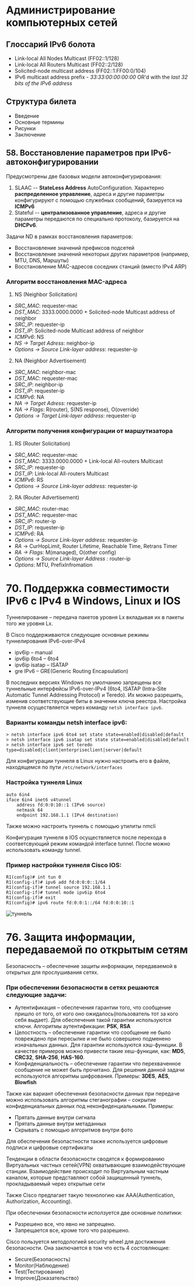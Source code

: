 # Администрирование компьютерных сетей

## Глоссарий IPv6 болота

- Link-local All Nodes Multicast (FF02::1/128)
- Link-local All Routers Multicast (FF02::2/128)
- Solicited-node multicast address (FF02::1:FF00:0/104)
- IPv6 multicast address prefix - _33:33:00:00:00:00_ OR'd with the _last 32 bits of the IPv6 address_

## Структура билета

- Введение
- Основные термины
- Рисунки
- Заключение

## 58. Восстановление параметров при IPv6-автоконфигурировании

Предусмотрены две базовых модели автоконфигурирования:

1. SLAAC -- **StateLess Address** AutoConfiguration. Характерно **распределенное управление**, адреса и другие параметры конфигурируют с помощью служебных сообщений, базируется на **ICMPv6**
2. Stateful -- **централизованное управление**, адреса и другие параметры передаются по специально протоколу, базируется на **DHCPv6**.

Задачи ND в рамках восстановления параметров:

- Восстановление значений префиксов подсетей
- Восстановление значений некоторых других параметров (например,
  MTU, DNS, Маршуты)
- Восстановление MAC-адресов соседних станций (вместо IPv4 ARP)

### Алгоритм восстановления MAC-адреса

1. NS (Neighbor Solicitation)

- _SRC_MAC_: requester-mac
- _DST_MAC_: 3333.0000.0000 + Solicited-node Multicast address of neighbor
- _SRC_IP_: requester-ip
- _DST_IP_: Solicited-node Multicast address of neighbor
- _ICMPv6_: NS
- _NS -> Target Adress_: neighbor-ip
- _Options -> Source Link-layer address_: requester-ip

2. NA (Neighbor Advertisement)

- _SRC_MAC_: neighbor-mac
- _DST_MAC_: requester-mac
- _SRC_IP_: neighbor-ip
- _DST_IP_: requester-ip
- _ICMPv6_: NA
- _NA -> Target Adress_: requester-ip
- _NA -> Flags_: R(router), S(NS response), O(override)
- _Options -> Target Link-layer address_: requester-ip

### Алгоритм получения конфигурации от маршутизатора

1. RS (Router Solicitation)

- _SRC_MAC_: requester-mac
- _DST_MAC_: 3333.0000.0000 + Link-local All-routers Multicast
- _SRC_IP_: requester-ip
- _DST_IP_: Link-local All-routers Multicast
- _ICMPv6_: RS
- _Options -> Source Link-layer address_: requester-ip

2. RA (Router Advertisement)

- _SRC_MAC_: router-mac
- _DST_MAC_: requester-mac
- _SRC_IP_: router-ip
- _DST_IP_: requester-ip
- _ICMPv6_: RA
- _Options -> Source Link-layer address_: requester-ip
- _RA_ -> CurHopLimit, Router Lifetime, Reachable Time, Retrans Timer
- _RA -> Flags_: M(managed), O(other config)
- _Options -> Source Link-layer Address_ : router-ip
- _Options_: MTU, PrefixInfromation

# 70. Поддержка совместимости IPv6 с IPv4 в Windows, Linux и IOS

Туннелирование – передача пакетов уровня Lx вкладывая их в пакеты того же уровня Lx.

В Cisco поддерживаются следующие основные режимы туннелирования IPv6-over-IPv4

- ipv6ip – manual
- ipv6ip 6to4 – 6to4
- ipv6ip isatap – ISATAP
- gre IPv6 – GRE(Generic Routing Encapsulation)

В последних версиях Windows по умолчанию запрещены все туннельные интерфейсы IPv6-over-IPv4 (6to4, ISATAP (Intra-Site Automatic Tunnel Addressing Protocol) и Teredo). Их можно разрешить, изменив соответствующие биты в значении ключа реестра. Настройка туннеля осуществляется через команду `netsh interface ipv6`.

### Варианты команды netsh interface ipv6:

```
> netsh interface ipv6 6to4 set state state=enabled|disabled|default
> netsh interface ipv6 isatap set state state=enabled|disabled|default
> netsh interface ipv6 set teredo type=disabled|client|enterpriseclient|server|default
```

Для конфигурации туннеля в Linux нужно настроить его в файле, находящемся по пути `/etc/network/interfaces`

### Настройка туннеля Linux

```
auto 6in4
iface 6in4 inet6 v4tunnel
    address fd:0:0:10::1 (IPv6 source)
    netmask 64
    endpoint 192.168.1.1 (IPv4 destination)
```

Также можно настроить туннель с помощью утилиты nmcli

Конфигурация туннеля в IOS осуществляется после перехода в соответсвующий режим командой interface tunnel. После можно использовать команду tunnel.

### Пример настройки туннеля Cisco IOS:

```
R1(config)# int tun 0
R1(config-if)# ipv6 add fd:0:0:0::1/64
R1(config-if)# tunnel source 192.168.1.1
R1(config-if)# tunnel mode ipv6ip 6to4
R1(config-if)# exit
R1(config)# ipv6 route fd:0:0:1::/64 fd:0:0:10::1
```

![туннель](assets/tunnel_6to4.jpg)

# 76. Защита информации, передаваемой по открытым сетям

Безопасность – обеспечение защиты информации, передаваемой в открытых для прослушивания сетях.

### При обеспечении безопасности в сетях решаются следующие задачи:

- Аутентификация – обеспечения гарантии того, что сообщение пришло от того, от кого оно ожидалось(пользователь тот за кого себя выдает). Для обеспечения такой гарантии используются ключи. Алгоритмы аутентификации: **PSK**, **RSA**
- Целостность – обеспечение гарантии что сообщение не было повреждено при пересылке и не было совершено подменено изначальных данных. Для гарантии используются хэш-функции. В качестве примеров можно привести такие хеш-функции, как: **MD5**, **CRC32**, **SHA-256**, **HAS-160**.
- Конфиденциальность – обеспечение гарантии что перехваченное сообщение не может быть прочитано. Для решения данной задачи используются алгоритмы шифрования. Примеры: **3DES**, **AES**, **Blowfish**

Также как вариант обеспечения безопасности данных при передаче можно использовать алгоритмы стеганографии – сокрытие конфиденциальных данных под неконфиденциальными. Примеры:

- Прятать данные внутри сигнала
- Прятать данные внутри метаданных
- Скрывать с помощью алгоритмов внутри фото

Для обеспечения безопастности также используется цифровые подписи и цифровые сертификаты

Тенденции в области безопасности сводятся к формированию Виртуальных частных сетей(VPN) охватывающие взаимодействующие станции. Взаимодействие происходит по Виртуальным частным каналом, которые представляют собой защищенный туннель, прокладываемый через открытые сети

Также Cisco предлагает такую технологию как AAA(Authentication, Authorization, Accounting).

При обеспечении безопасности исползуется две основные политики:

- Разрешено все, что явно не запрещено.
- Запрещается все, кроме того что разрешено.

Cisco пользуется методологией security wheel для достижения безопасности. Она заключается в том что есть 4 состовляющие:

- Secure(Безопасность)
- Monitor(Наблюдение)
- Test(Тестирование)
- Improve(Доказательство)
